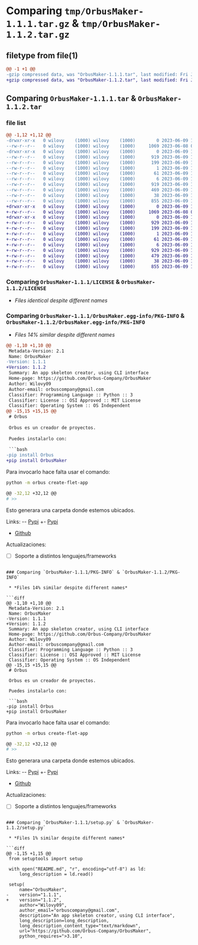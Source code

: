 # Comparing `tmp/OrbusMaker-1.1.1.tar.gz` & `tmp/OrbusMaker-1.1.2.tar.gz`

## filetype from file(1)

```diff
@@ -1 +1 @@
-gzip compressed data, was "OrbusMaker-1.1.1.tar", last modified: Fri Jun  9 16:01:30 2023, max compression
+gzip compressed data, was "OrbusMaker-1.1.2.tar", last modified: Fri Jun  9 16:11:04 2023, max compression
```

## Comparing `OrbusMaker-1.1.1.tar` & `OrbusMaker-1.1.2.tar`

### file list

```diff
@@ -1,12 +1,12 @@
-drwxr-xr-x   0 wilovy    (1000) wilovy    (1000)        0 2023-06-09 16:01:30.760923 OrbusMaker-1.1.1/
--rw-r--r--   0 wilovy    (1000) wilovy    (1000)     1069 2023-06-08 04:29:39.000000 OrbusMaker-1.1.1/LICENSE
-drwxr-xr-x   0 wilovy    (1000) wilovy    (1000)        0 2023-06-09 16:01:30.760923 OrbusMaker-1.1.1/OrbusMaker.egg-info/
--rw-r--r--   0 wilovy    (1000) wilovy    (1000)      919 2023-06-09 16:01:30.000000 OrbusMaker-1.1.1/OrbusMaker.egg-info/PKG-INFO
--rw-r--r--   0 wilovy    (1000) wilovy    (1000)      199 2023-06-09 16:01:30.000000 OrbusMaker-1.1.1/OrbusMaker.egg-info/SOURCES.txt
--rw-r--r--   0 wilovy    (1000) wilovy    (1000)        1 2023-06-09 16:01:30.000000 OrbusMaker-1.1.1/OrbusMaker.egg-info/dependency_links.txt
--rw-r--r--   0 wilovy    (1000) wilovy    (1000)       61 2023-06-09 16:01:30.000000 OrbusMaker-1.1.1/OrbusMaker.egg-info/entry_points.txt
--rw-r--r--   0 wilovy    (1000) wilovy    (1000)        6 2023-06-09 16:01:30.000000 OrbusMaker-1.1.1/OrbusMaker.egg-info/top_level.txt
--rw-r--r--   0 wilovy    (1000) wilovy    (1000)      919 2023-06-09 16:01:30.760923 OrbusMaker-1.1.1/PKG-INFO
--rw-r--r--   0 wilovy    (1000) wilovy    (1000)      469 2023-06-09 15:53:11.000000 OrbusMaker-1.1.1/README.md
--rw-r--r--   0 wilovy    (1000) wilovy    (1000)       38 2023-06-09 16:01:30.760923 OrbusMaker-1.1.1/setup.cfg
--rw-r--r--   0 wilovy    (1000) wilovy    (1000)      855 2023-06-09 16:01:16.000000 OrbusMaker-1.1.1/setup.py
+drwxr-xr-x   0 wilovy    (1000) wilovy    (1000)        0 2023-06-09 16:11:04.479759 OrbusMaker-1.1.2/
+-rw-r--r--   0 wilovy    (1000) wilovy    (1000)     1069 2023-06-08 04:29:39.000000 OrbusMaker-1.1.2/LICENSE
+drwxr-xr-x   0 wilovy    (1000) wilovy    (1000)        0 2023-06-09 16:11:04.479759 OrbusMaker-1.1.2/OrbusMaker.egg-info/
+-rw-r--r--   0 wilovy    (1000) wilovy    (1000)      929 2023-06-09 16:11:04.000000 OrbusMaker-1.1.2/OrbusMaker.egg-info/PKG-INFO
+-rw-r--r--   0 wilovy    (1000) wilovy    (1000)      199 2023-06-09 16:11:04.000000 OrbusMaker-1.1.2/OrbusMaker.egg-info/SOURCES.txt
+-rw-r--r--   0 wilovy    (1000) wilovy    (1000)        1 2023-06-09 16:11:04.000000 OrbusMaker-1.1.2/OrbusMaker.egg-info/dependency_links.txt
+-rw-r--r--   0 wilovy    (1000) wilovy    (1000)       61 2023-06-09 16:11:04.000000 OrbusMaker-1.1.2/OrbusMaker.egg-info/entry_points.txt
+-rw-r--r--   0 wilovy    (1000) wilovy    (1000)        6 2023-06-09 16:11:04.000000 OrbusMaker-1.1.2/OrbusMaker.egg-info/top_level.txt
+-rw-r--r--   0 wilovy    (1000) wilovy    (1000)      929 2023-06-09 16:11:04.479759 OrbusMaker-1.1.2/PKG-INFO
+-rw-r--r--   0 wilovy    (1000) wilovy    (1000)      479 2023-06-09 16:09:50.000000 OrbusMaker-1.1.2/README.md
+-rw-r--r--   0 wilovy    (1000) wilovy    (1000)       38 2023-06-09 16:11:04.479759 OrbusMaker-1.1.2/setup.cfg
+-rw-r--r--   0 wilovy    (1000) wilovy    (1000)      855 2023-06-09 16:10:41.000000 OrbusMaker-1.1.2/setup.py
```

### Comparing `OrbusMaker-1.1.1/LICENSE` & `OrbusMaker-1.1.2/LICENSE`

 * *Files identical despite different names*

### Comparing `OrbusMaker-1.1.1/OrbusMaker.egg-info/PKG-INFO` & `OrbusMaker-1.1.2/OrbusMaker.egg-info/PKG-INFO`

 * *Files 14% similar despite different names*

```diff
@@ -1,10 +1,10 @@
 Metadata-Version: 2.1
 Name: OrbusMaker
-Version: 1.1.1
+Version: 1.1.2
 Summary: An app skeleton creator, using CLI interface
 Home-page: https://github.com/Orbus-Company/OrbusMaker
 Author: Wilovy09
 Author-email: orbuscompany@gmail.com
 Classifier: Programming Language :: Python :: 3
 Classifier: License :: OSI Approved :: MIT License
 Classifier: Operating System :: OS Independent
@@ -15,15 +15,15 @@
 # Orbus
 
 Orbus es un creador de proyectos.
 
 Puedes instalarlo con:
 
 ```bash
-pip install Orbus
+pip install OrbusMaker
 ```
 
 Para invocarlo hace falta usar el comando:
 
 ```bash
 python -m orbus create-flet-app
 
@@ -32,12 +32,12 @@
 # >> 
 ```
 
 Esto generara una carpeta donde estemos ubicados.
 
 
 Links:
-- [Pypi](https://pypi.org/project/Orbus/)
+- [Pypi](https://pypi.org/project/OrbusMaker/)
 - [Github](https://github.com/Orbus-Company/OrbusMaker)
 
 Actualizaciones:
 - [ ] Soporte a distintos lenguajes/frameworks
```

### Comparing `OrbusMaker-1.1.1/PKG-INFO` & `OrbusMaker-1.1.2/PKG-INFO`

 * *Files 14% similar despite different names*

```diff
@@ -1,10 +1,10 @@
 Metadata-Version: 2.1
 Name: OrbusMaker
-Version: 1.1.1
+Version: 1.1.2
 Summary: An app skeleton creator, using CLI interface
 Home-page: https://github.com/Orbus-Company/OrbusMaker
 Author: Wilovy09
 Author-email: orbuscompany@gmail.com
 Classifier: Programming Language :: Python :: 3
 Classifier: License :: OSI Approved :: MIT License
 Classifier: Operating System :: OS Independent
@@ -15,15 +15,15 @@
 # Orbus
 
 Orbus es un creador de proyectos.
 
 Puedes instalarlo con:
 
 ```bash
-pip install Orbus
+pip install OrbusMaker
 ```
 
 Para invocarlo hace falta usar el comando:
 
 ```bash
 python -m orbus create-flet-app
 
@@ -32,12 +32,12 @@
 # >> 
 ```
 
 Esto generara una carpeta donde estemos ubicados.
 
 
 Links:
-- [Pypi](https://pypi.org/project/Orbus/)
+- [Pypi](https://pypi.org/project/OrbusMaker/)
 - [Github](https://github.com/Orbus-Company/OrbusMaker)
 
 Actualizaciones:
 - [ ] Soporte a distintos lenguajes/frameworks
```

### Comparing `OrbusMaker-1.1.1/setup.py` & `OrbusMaker-1.1.2/setup.py`

 * *Files 1% similar despite different names*

```diff
@@ -1,15 +1,15 @@
 from setuptools import setup
 
 with open("README.md", "r", encoding="utf-8") as ld:
     long_description = ld.read()
 
 setup(
     name="OrbusMaker",
-    version="1.1.1",
+    version="1.1.2",
     author="Wilovy09",
     author_email="orbuscompany@gmail.com",
     description="An app skeleton creator, using CLI interface",
     long_description=long_description,
     long_description_content_type="text/markdown",
     url="https://github.com/Orbus-Company/OrbusMaker",
     python_requires=">3.10",
```

